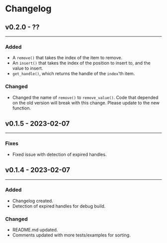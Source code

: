 # Changelog

## v0.2.0 - ??
---

### Added

- A `remove()` that takes the index of the item to remove.
- An `insert()` that takes the index of the position to insert to, and the value
  to insert.
- `get_handle()`, which returns the handle of the `index`'th item.

### Changed

- Changed the name of `remove()` to `remove_value()`. Code that depended on
  the old version will break with this change. Please update to the new 
  function.

## v0.1.5 - 2023-02-07
---

### Fixes

- Fixed issue with detection of expired handles.

## v0.1.4 - 2023-02-07
---

### Added

- Changelog created.
- Detection of expired handles for debug build.

### Changed

- README.md updated.
- Comments updated with more tests/examples for sorting.